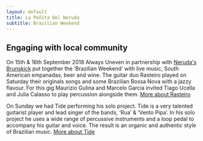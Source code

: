 ```yaml
---
layout: default
title: La Peñita Del Neruda
subtitle: Brazilian Weekend
---
```


## Engaging with local community

On 15th & 16th September 2018 
Always Uneven in partnership with [Neruda's Brunskick](http://www.cafenerudas.com.au) put together the ‘Brazilian Weekend’ with live music, South American empanadas, beer and wine. 
The guitar duo Rasteiro played on Saturday their originals songs and some Brazilian Bossa Nova with a jazzy flavour. For this gig Maurizio Gulina and Marcelo Garcia invited Tiago Ucella and Julia Calasso to play percussion alongside them. 
[More about Rasteiro](https://www.facebook.com/rasteiromusic/)

On Sunday we had Tide performing his solo project. Tide is a very talented guitarist player and lead singer of the bands, ‘Rua’ & ‘Vento Pipa’. In his solo project he uses a wide range of percussive instruments and a loop pedal to accompany his guitar and voice. The result is an organic and authentic style of Brazilian music.
[More about Tide](www.tideneto.com)




